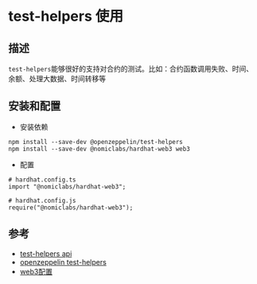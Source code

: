 # test-helpers 使用

## 描述
`test-helpers`能够很好的支持对合约的测试。比如：合约函数调用失败、时间、余额、处理大数据、时间转移等

## 安装和配置
* 安装依赖
```
npm install --save-dev @openzeppelin/test-helpers
npm install --save-dev @nomiclabs/hardhat-web3 web3
```
* 配置
```
# hardhat.config.ts
import "@nomiclabs/hardhat-web3";

# hardhat.config.js
require("@nomiclabs/hardhat-web3");
```


## 参考

* [test-helpers api](https://docs.openzeppelin.com/test-helpers/0.5/api)
* [openzeppelin test-helpers](https://docs.openzeppelin.com/test-helpers/0.5/)
* [web3配置](https://hardhat.org/plugins/nomiclabs-hardhat-web3.html#installation)